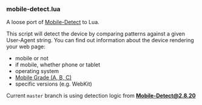 ### mobile-detect.lua

A loose port of [Mobile-Detect](https://github.com/serbanghita/Mobile-Detect) to Lua.

This script will detect the device by comparing patterns against a given User-Agent string. You can find out information about the device rendering your web page:

* mobile or not
* if mobile, whether phone or tablet
* operating system
* [Mobile Grade (A, B, C)](http://jquerymobile.com/gbs/)
* specific versions (e.g. WebKit)

Current `master` branch is using detection logic from **Mobile-Detect@2.8.20**
